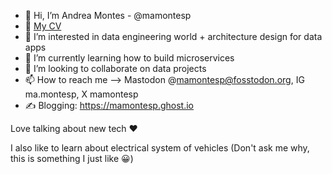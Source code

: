 - 👋 Hi, I’m Andrea Montes - @mamontesp
- 📘 [My CV](https://mamontesp.github.io/cv/)
- 👀 I’m interested in data engineering world + architecture design for data apps
- 🌱 I’m currently learning how to build microservices
- 💞️ I’m looking to collaborate on data projects
- 📫 How to reach me --> Mastodon @mamontesp@fosstodon.org, IG ma.montesp, X mamontesp
- ✍️ Blogging: https://mamontesp.ghost.io

Love talking about new tech :heart:

I also like to learn about electrical system of vehicles (Don't ask me why, this is something I just like 😀)
<!---
mamontesp/mamontesp is a ✨ special ✨ repository because its `README.md` (this file) appears on your GitHub profile.
You can click the Preview link to take a look at your changes.
--->
